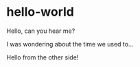 # hello-world

Hello, can you hear me?

I was wondering about the time we used to...

Hello from the other side!
